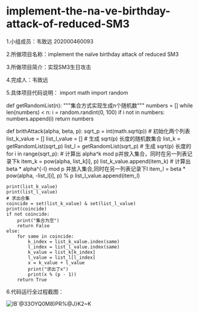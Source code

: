# implement-the-na-ve-birthday-attack-of-reduced-SM3
1.小组成员：韦致远 202000460093

2.所做项目名称：implement the naïve birthday attack of reduced SM3

3.所做项目简介：实现SM3生日攻击

4.完成人：韦致远

5.具体项目代码说明：
import math
import random


def getRandomList(n):
    """集合方式实现生成n个随机数"""
    numbers = []
    while len(numbers) < n:
        i = random.randint(0, 100)
        if i not in numbers:
            numbers.append(i)
    return numbers


def brithAttack(alpha, beta, p):
    sqrt_p = int(math.sqrt(p))
    # 初始化两个列表
    list_k_value = []
    list_l_value = []
    # 生成 sqrt(p) 长度的随机数集合
    list_k = getRandomList(sqrt_p)
    list_l = getRandomList(sqrt_p)
    # 生成 sqrt(p) 长度的
    for i in range(sqrt_p):
        # 计算出 alpha^k mod p并放入集合，同时在另一列表记录下k
        item_k = pow(alpha, list_k[i], p)
        list_k_value.append(item_k)
        # 计算出 beta * alpha^{-l} mod p 并放入集合,同时在另一列表记录下l
        item_l = beta * pow(alpha, -list_l[i], p) % p
        list_l_value.append(item_l)

    print(list_k_value)
    print(list_l_value)
    # 求出合集
    coincide = set(list_k_value) & set(list_l_value)
    print(coincide)
    if not coincide:
        print("集合为空")
        return False
    else:
        for same in coincide:
            k_index = list_k_value.index(same)
            l_index = list_l_value.index(same)
            k_value = list_k[k_index]
            l_value = list_l[l_index]
            x = k_value + l_value
            print("求出了x")
            print(x % (p - 1))
        return True
6.代码运行全过程截图：

![IB`@33OYQ0M8)PR%@J}K2~K](https://user-images.githubusercontent.com/104509245/182012637-b32177ff-123d-41fb-9e99-fa523f42a9e1.png)

